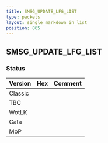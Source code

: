 ```yaml
---
title: SMSG_UPDATE_LFG_LIST
type: packets
layout: single_markdown_in_list
position: 865
---
```


## SMSG_UPDATE_LFG_LIST

### Status

Version    | Hex        | Comment
---------- | ---------- | ---------- 
Classic    |            |
TBC        |            |
WotLK      |            |
Cata       |            |
MoP        |            |
